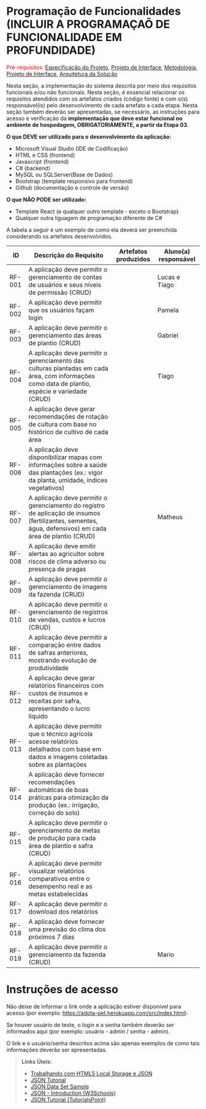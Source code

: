 # Programação de Funcionalidades (INCLUIR A PROGRAMAÇAÕ DE FUNCIONALIDADE EM PROFUNDIDADE)

<span style="color:red">Pré-requisitos: <a href="2-Especificação do Projeto.md"> Especificação do Projeto</a></span>, <a href="3-Projeto de Interface.md"> Projeto de Interface</a>, <a href="4-Metodologia.md"> Metodologia</a>, <a href="3-Projeto de Interface.md"> Projeto de Interface</a>, <a href="5-Arquitetura da Solução.md"> Arquitetura da Solução</a>

Nesta seção, a implementação do sistema descrita por meio dos requisitos funcionais e/ou não funcionais. Nesta seção, é essencial relacionar os requisitos atendidos com os artefatos criados (código fonte) e com o(s) responsável(is) pelo desenvolvimento de cada artefato a cada etapa. Nesta seção também deverão ser apresentadas, se necessário, as instruções para acesso e verificação da **implementação que deve estar funcional no ambiente de hospedagem, OBRIGATORIAMENTE, a partir da Etapa 03**.

**O que DEVE ser utilizado para o desenvolvimento da aplicação:**
- Microsoft Visual Studio (IDE de Codificação)
- HTML e CSS (frontend)
- Javascript (frontend)
- C# (backend)
- MySQL ou SQLServer(Base de Dados)
- Bootstrap (template responsivo para frontend)
- Github (documentação e controle de versão)

**O que NÃO PODE ser utilizado:**
- Template React (e qualquer outro template - exceto o Bootstrap)
- Qualquer outra liguagem de programação diferente de C#

A tabela a seguir é um exemplo de como ela deverá ser preenchida considerando os artefatos desenvolvidos.

|ID    | Descrição do Requisito  | Artefatos produzidos | Aluno(a) responsável |
|------|-----------------------------------------|----|----|
|RF-001| A aplicação deve permitir o gerenciamento de contas de usuários e seus níveis de permissão (CRUD) | | Lucas e Tiago |
|RF-002| A aplicação deve permitir que os usuários façam login |  | Pamela |
|RF-003| A aplicação deve permitir o gerenciamento das áreas de plantio (CRUD) |  | Gabriel |
|RF-004| A aplicação deve permitir o gerenciamento das culturas plantadas em cada área, com informações como data de plantio, espécie e variedade (CRUD) |  | Tiago |
|RF-005| A aplicação deve gerar recomendações de rotação de cultura com base no histórico de cultivo de cada área |  |  |
|RF-006| A aplicação deve disponibilizar mapas com informações sobre a saúde das plantações (ex.: vigor da planta, umidade, índices vegetativos) |  |  |
|RF-007| A aplicação deve permitir o gerenciamento do registro de aplicação de insumos (fertilizantes, sementes, água, defensivos) em cada área de plantio (CRUD) |  | Matheus |
|RF-008| A aplicação deve emitir alertas ao agricultor sobre riscos de clima adverso ou presença de pragas |  |  |
|RF-009| A aplicação deve permitir o gerenciamento de imagens da fazenda (CRUD) |  |  |
|RF-010| A aplicação deve permitir o gerenciamento de registros de vendas, custos e lucros (CRUD) |  |  |
|RF-011| A aplicação deve permitir a comparação entre dados de safras anteriores, mostrando evolução de produtividade |  |  |
|RF-012| A aplicação deve gerar relatórios financeiros com custos de insumos e receitas por safra, apresentando o lucro líquido |  |  |
|RF-013| A aplicação deve permitir que o técnico agrícola acesse relatórios detalhados com base em dados e imagens coletadas sobre as plantações |  |  |
|RF-014| A aplicação deve fornecer recomendações automáticas de boas práticas para otimização da produção (ex.: irrigação, correção do solo) |  |  |
|RF-015| A aplicação deve permitir o gerenciamento de metas de produção para cada área de plantio e safra (CRUD) |  |  |
|RF-016| A aplicação deve permitir visualizar relatórios comparativos entre o desempenho real e as metas estabelecidas |  |  |
|RF-017| A aplicação deve permitir o download dos relatórios |  |  |
|RF-018| A aplicação deve fornecer uma previsão do clima dos próximos 7 dias |  |  |
|RF-019| A aplicação deve permitir o gerenciamento da fazenda (CRUD) |  | Mario |


# Instruções de acesso

Não deixe de informar o link onde a aplicação estiver disponível para acesso (por exemplo: https://adota-pet.herokuapp.com/src/index.html).

Se houver usuário de teste, o login e a senha também deverão ser informados aqui (por exemplo: usuário - admin / senha - admin).

O link e o usuário/senha descritos acima são apenas exemplos de como tais informações deverão ser apresentadas.

> **Links Úteis**:
>
> - [Trabalhando com HTML5 Local Storage e JSON](https://www.devmedia.com.br/trabalhando-com-html5-local-storage-e-json/29045)
> - [JSON Tutorial](https://www.w3resource.com/JSON)
> - [JSON Data Set Sample](https://opensource.adobe.com/Spry/samples/data_region/JSONDataSetSample.html)
> - [JSON - Introduction (W3Schools)](https://www.w3schools.com/js/js_json_intro.asp)
> - [JSON Tutorial (TutorialsPoint)](https://www.tutorialspoint.com/json/index.htm)
